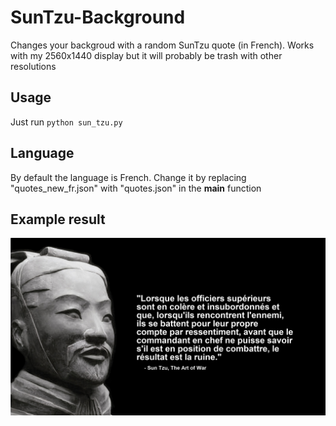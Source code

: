 # SunTzu-Background

Changes your backgroud with a random SunTzu quote (in French). 
Works with my 2560x1440 display but it will probably be trash with other resolutions

Usage
-----
Just run `python sun_tzu.py`

Language
--------
By default the language is French. Change it by replacing "quotes_new_fr.json" with "quotes.json" in the __main__ function

Example result
--------------
![Example](wallpaper.png?raw=true "Wallpaper")
